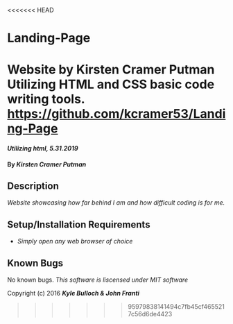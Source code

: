 <<<<<<< HEAD
# Landing-Page
Website by Kirsten Cramer Putman
Utilizing HTML and CSS basic code writing tools.
https://github.com/kcramer53/Landing-Page
=======
#### _Utilizing html, 5.31.2019_

#### By _**Kirsten Cramer Putman**_

## Description

_Website showcasing how far behind I am and how difficult coding is for me._

## Setup/Installation Requirements

* _Simply open any web browser of choice_

## Known Bugs
No known bugs.
*This software is liscensed under MIT software*

Copyright (c) 2016 **_Kyle Bulloch & John Franti_**
>>>>>>> 95979838141494c7fb45cf4655217c56d6de4423
